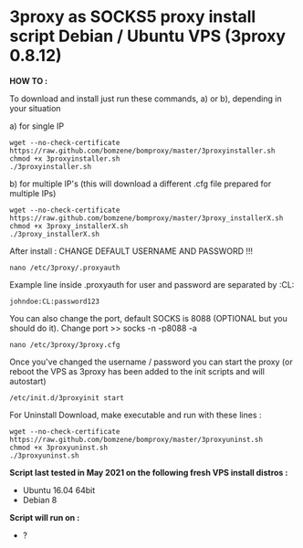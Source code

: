 3proxy as SOCKS5 proxy install script 
Debian / Ubuntu VPS (3proxy 0.8.12)
======================================================

**HOW TO :**

To download and install just run these commands, a) or b), depending in your situation

a) for single IP

	wget --no-check-certificate https://raw.github.com/bomzene/bomproxy/master/3proxyinstaller.sh
    chmod +x 3proxyinstaller.sh
    ./3proxyinstaller.sh

b) for multiple IP's (this will download a different .cfg file prepared for multiple IPs)

    wget --no-check-certificate https://raw.github.com/bomzene/bomproxy/master/3proxy_installerX.sh
    chmod +x 3proxy_installerX.sh
    ./3proxy_installerX.sh
    
After install : CHANGE DEFAULT USERNAME AND PASSWORD !!! 

    nano /etc/3proxy/.proxyauth
	
Example line inside .proxyauth for user and password are separated by :CL:

    johndoe:CL:password123

You can also change the port, default SOCKS is 8088 (OPTIONAL but you should do it). 
Change port >> socks -n -p8088 -a 

    nano /etc/3proxy/3proxy.cfg
    

Once you've changed the username / password you can start the proxy 
(or reboot the VPS as 3proxy has been added to the init scripts and will autostart)

    /etc/init.d/3proxyinit start
	
For Uninstall Download, make executable and run with these lines :

	wget --no-check-certificate https://raw.github.com/bomzene/bomproxy/master/3proxyuninst.sh
	chmod +x 3proxyuninst.sh
	./3proxyuninst.sh

**Script last tested in May 2021 on the following fresh VPS install distros :**

- Ubuntu 16.04 64bit
- Debian 8


**Script will run on :**
- ?

